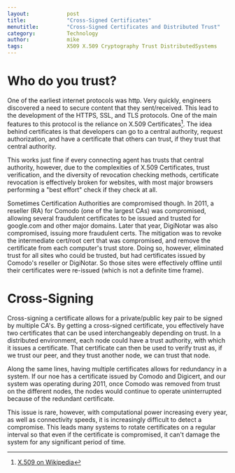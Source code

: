 ```yaml
---
layout:            post
title:             "Cross-Signed Certificates"
menutitle:         "Cross-Signed Certificates and Distributed Trust"
category:          Technology
author:            mike
tags:              X509 X.509 Cryptography Trust DistributedSystems
---
```


# Who do you trust?

One of the earliest internet protocols was http. Very quickly, engineers
discovered a need to secure content that they sent/received. This lead to
the development of the HTTPS, SSL, and TLS protocols. One of the main
features to this protocol is the reliance on X.509 Certificates[^1]. The
idea behind certificates is that developers can go to a central authority,
request authorization, and have a certificate that others can trust, if they
trust that central authority.

This works just fine if every connecting agent has trusts that central authority,
however, due to the complexities of X.509 Certificates, trust verification, and
the diversity of revocation checking methods, certificate revocation is
effectively broken for websites, with most major browsers performing a "best
effort" check if they check at all. 

Sometimes Certification Authorities are compromised though. In 2011, a reseller 
(RA) for Comodo (one of the largest CAs) was compromised, allowing several 
fraudulent certificates to be issued and trusted for google.com and other major 
domains. Later that year, DigiNotar was also compromised, issuing more fraudulent 
certs. The mitigation was to revoke the intermediate cert/root cert that was 
compromised, and remove the certificate from each computer's trust store. Doing so,
however, eliminated trust for all sites who could be trusted, but had certificates 
issued by Comodo's reseller or DigiNotar. So those sites were effectively offline 
until their certificates were re-issued (which is not a definite time frame).

# Cross-Signing

Cross-signing a certificate allows for a private/public key pair to be signed
by multiple CA's. By getting a cross-signed certificate, you effectively have
two certificates that can be used interchangeably depending on trust. In a 
distributed environment, each node could have a trust authority, with which it
issues a certificate. That certificate can then be used to verify trust as, if
we trust our peer, and they trust another node, we can trust that node.

Along the same lines, having multiple certificates allows for redundancy in a
system. If our noe has a certificate issued by Comodo and Digicert, and
our system was operating during 2011, once Comodo was removed from trust on
the different nodes, the nodes would continue to operate uninterrupted because
of the redundant certificate.

This issue is rare, however, with computational power increasing every year,
as well as connectivity speeds, it is increasingly difficult to detect a 
compromise. This leads many systems to rotate certificates on a regular interval 
so that even if the certificate is compromised, it can't damage the system for any
significant period of time.

[^1]: [X.509 on Wikipedia](https://en.wikipedia.org/wiki/X.509)